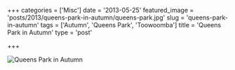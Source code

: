 +++
categories = ['Misc']
date = '2013-05-25'
featured_image = 'posts/2013/queens-park-in-autumn/queens-park.jpg'
slug = 'queens-park-in-autumn'
tags = ['Autumn', 'Queens Park', 'Toowoomba']
title = 'Queens Park in Autumn'
type = 'post'

+++

![Queens Park in Autumn](queens-park.jpg)